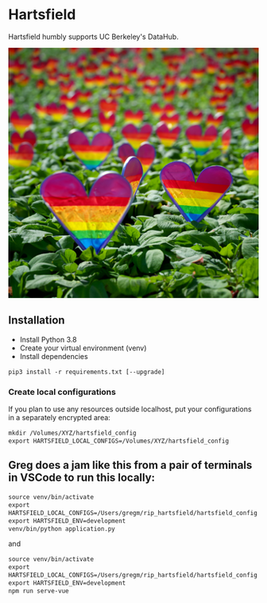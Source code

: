 # Hartsfield

Hartsfield humbly supports UC Berkeley's DataHub.

![Hartsfield, re-imagined as a field of hearts.](src/assets/hEartsfield.png)

## Installation

* Install Python 3.8
* Create your virtual environment (venv)
* Install dependencies

```
pip3 install -r requirements.txt [--upgrade]
```



### Create local configurations

If you plan to use any resources outside localhost, put your configurations in a separately encrypted area:

```
mkdir /Volumes/XYZ/hartsfield_config
export HARTSFIELD_LOCAL_CONFIGS=/Volumes/XYZ/hartsfield_config
```

## Greg does a jam like this from a pair of terminals in VSCode to run this locally:

```
source venv/bin/activate
export HARTSFIELD_LOCAL_CONFIGS=/Users/gregm/rip_hartsfield/hartsfield_config
export HARTSFIELD_ENV=development
venv/bin/python application.py
```
and
```
source venv/bin/activate
export HARTSFIELD_LOCAL_CONFIGS=/Users/gregm/rip_hartsfield/hartsfield_config
export HARTSFIELD_ENV=development
npm run serve-vue
```
